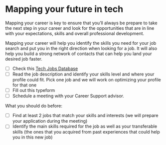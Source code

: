 # Mapping your future in tech

Mapping your career is key to ensure that you’ll always be prepare to take the next step in your career and look for the opportunities that are in line with your expectations, skills and overall professional development. 

Mapping your career will help you identify the skills you need for your job search and put you in the right direction when looking for a job. It will also help you build a strong network of contacts that can help you land your desired job faster.

- [ ] Check this  [Tech Jobs Database ](https://www.notion.so/4geeksacademy/91879de168be4c58b6356c448af28315?v=0b1da992e6e74ef3b5c236acfc552246) 
- [ ] Read the job description and identify your skills level and where your profile could fit. Pick one job and we will work on optimizing your profile for that one
- [ ]  Fill out this typeform
- [ ] Schedule a meeting with your Career Support advisor. 

What you should do before:  

- [ ] Find at least 2 jobs that match your skills and interests (we will prepare your application during the meeting)	
- [ ] Identify the main skills required for the job as well as your transferable skills (the ones that you acquired from past experiences that could help you in this new job) 
